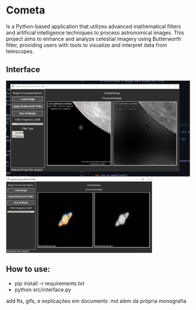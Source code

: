 # Cometa
Is a Python-based application that utilizes advanced mathematical filters and artificial intelligence techniques to process astronomical images. This project aims to enhance and analyze celestial imagery using Butterworth filter, providing users with tools to visualize and interpret data from telescopes.

## Interface

![Descrição](jup.png)
<img src="img/tyki.png" alt="Minha imagem" width="400"/>


## How to use:
- pip install -r requirements.txt
- python src/interface.py

add fts, gifs, e explicações em documents .md alem da própria monografia
